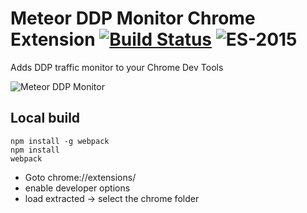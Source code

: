 # Meteor DDP Monitor Chrome Extension [![Build Status](https://travis-ci.org/thebakeryio/meteor-ddp-monitor.svg)](https://travis-ci.org/thebakeryio/meteor-ddp-monitor) ![ES-2015](https://img.shields.io/badge/ES-2015-brightgreen.svg)


Adds DDP traffic monitor to your Chrome Dev Tools

![Meteor DDP Monitor](https://dl.dropboxusercontent.com/u/9224326/ddp-monitor/ddp0.2.gif)

## Local build
```
npm install -g webpack
npm install
webpack
```
* Goto chrome://extensions/
* enable developer options
* load extracted -> select the chrome folder
